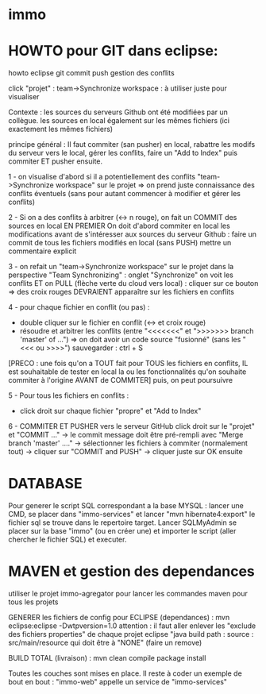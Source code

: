 # immo

# HOWTO pour GIT dans eclipse:
howto eclipse git commit push gestion des conflits

click "projet" : team->Synchronize workspace : à utiliser juste pour visualiser 

Contexte : 
les sources du serveurs Github ont été modifiées par un collègue.
les sources en local également sur les mêmes fichiers (ici exactement les mêmes fichiers)

principe général :
Il faut commiter (san pusher) en local, rabattre les modifs du serveur vers le local, gérer les conflits, faire un "Add to Index" puis commiter ET pusher ensuite.


1 - on visualise d'abord si il a potentiellement des conflits
"team->Synchronize workspace" sur le projet 
=> on prend juste connaissance des conflits éventuels (sans pour autant commencer à modifier et gérer les conflits)

2 - Si on a des conflits à arbitrer (<-> n rouge), on fait un COMMIT des sources en local EN PREMIER
On doit d'abord commiter en local les modifications avant de s'intéresser aux sources du serveur Github : 
faire un commit de tous les fichiers modifiés en local (sans PUSH)
mettre un commentaire explicit 

3 - on refait un "team->Synchronize workspace" sur le projet 
dans la perspective "Team Synchronizing" : onglet "Synchronize"
on voit les conflits 
ET
on PULL (flèche verte du cloud vers local) : cliquer sur ce bouton
=> des croix rouges DEVRAIENT apparaître sur les fichiers en conflits

4 - pour chaque fichier en conflit (ou pas) : 
- double cliquer sur le fichier en conflit (<-> et croix rouge)
- résoudre et arbitrer les conflits (entre "<<<<<<<" et ">>>>>>> branch 'master' of ...")
=> on doit avoir un code source "fusionné" (sans les "<<< ou >>>>")
sauvegarder : ctrl + S

[PRECO : une fois qu'on a TOUT fait pour TOUS les fichiers en conflits, IL est souhaitable
de tester en local la ou les fonctionnalités qu'on souhaite commiter à l'origine 
AVANT de COMMITER] puis, on peut poursuivre

5 - Pour tous les fichiers en conflits :
- click droit sur chaque fichier "propre" et "Add to Index"

6 - COMMITER ET PUSHER vers le serveur GitHub
click droit sur le "projet" et "COMMIT ..."
-> le commit message doit être pré-rempli avec "Merge branch 'master' ...."
-> sélectionner les fichiers à commiter (normalement tout)
-> cliquer sur "COMMIT and PUSH"
-> cliquer juste sur OK ensuite


# DATABASE
Pour generer le script SQL correspondant a la base MYSQL : 
lancer une CMD, se placer dans "immo-services" et lancer "mvn hibernate4:export" le fichier sql se trouve dans le repertoire target.
Lancer SQLMyAdmin se placer sur la base "immo" (ou en créer une) et importer le script (aller chercher le fichier SQL) et executer.

# MAVEN et gestion des dependances
utiliser le projet immo-agregator pour lancer les commandes maven pour tous les projets

GENERER les fichiers de config pour ECLIPSE (dependances) : mvn eclipse:eclipse -Dwtpversion=1.0
attention : il faut aller enlever les "exclude des fichiers properties" de chaque projet eclipse "java build path : source : src/main/resource qui doit être à "NONE" (faire un remove)

BUILD TOTAL (livraison) : mvn clean compile package install

Toutes les couches sont mises en place. Il reste à coder un exemple de bout en bout : "immo-web" appelle un service de "immo-services"

